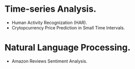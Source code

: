 # Time-series Analysis.
- Human Activity Recognization (HAR).
- Crytopcurrency Price Prediction in Small Time Intervals.

# Natural Language Processing.
- Amazon Reviews Sentiment Analysis.

